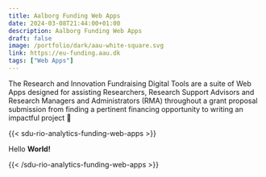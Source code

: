 ```yaml
---
title: Aalborg Funding Web Apps
date: 2024-03-08T21:44:00+01:00
description: Aalborg Funding Web Apps
draft: false
image: /portfolio/dark/aau-white-square.svg
link: https://eu-funding.aau.dk
tags: ["Web Apps"]
---
```


The Research and Innovation Fundraising Digital Tools are a suite of Web Apps designed for assisting Researchers, Research Support Advisors and Research Managers and Administrators (RMA) throughout a grant proposal submission from finding a pertinent financing opportunity to writing an impactful project 🔬

{{< sdu-rio-analytics-funding-web-apps >}}<p>Hello <strong>World!</strong></p>{{< /sdu-rio-analytics-funding-web-apps >}}
